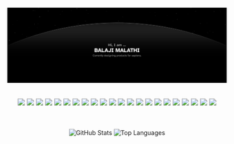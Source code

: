 [<img src="https://github.com/balajimalathi/balajimalathi/blob/main/banner.png" alt="Banner"/>](https://balajimalathi.com)

<h2 align="center">

<img src ="https://img.shields.io/badge/html5-%23E34F26.svg?style=for-the-badge&logo=html5&logoColor=white">
<img src ="https://img.shields.io/badge/CSS3-1572B6.svg?style=for-the-badge&logo=CSS3&logoColor=white">
<img src ="https://img.shields.io/badge/JavaScript-F7DF1E.svg?style=for-the-badge&logo=JavaScript&logoColor=black">
<img src ="https://img.shields.io/badge/TypeScript-3178C6.svg?style=for-the-badge&logo=TypeScript&logoColor=white">
<img src ="https://img.shields.io/badge/Python-3776AB.svg?style=for-the-badge&logo=Python&logoColor=white">
<img src ="https://img.shields.io/badge/java-%23ED8B00.svg?style=for-the-badge&logo=openjdk&logoColor=white">
<img src ="https://img.shields.io/badge/rust-%23000000.svg?style=for-the-badge&logo=rust&logoColor=white">

<img src ="https://img.shields.io/badge/Figma-F24E1E.svg?style=for-the-badge&logo=Figma&logoColor=white">

<img src ="https://img.shields.io/badge/mysql-4479A1.svg?style=for-the-badge&logo=mysql&logoColor=white">
<img src ="https://img.shields.io/badge/postgres-%23316192.svg?style=for-the-badge&logo=postgresql&logoColor=white">

<img src ="https://img.shields.io/badge/Flutter-02569B.svg?style=for-the-badge&logo=Flutter&logoColor=white">
<img src ="https://img.shields.io/badge/React-61DAFB.svg?style=for-the-badge&logo=React&logoColor=black">
<img src ="https://img.shields.io/badge/angular-%23DD0031.svg?style=for-the-badge&logo=angular&logoColor=white"> 
<img src ="https://img.shields.io/badge/express.js-%23404d59.svg?style=for-the-badge&logo=express&logoColor=%2361DAFB"> 
<img src ="https://img.shields.io/badge/quarkus-%234794EB.svg?style=for-the-badge&logo=quarkus&logoColor=white">
<img src ="https://img.shields.io/badge/spring-%236DB33F.svg?style=for-the-badge&logo=spring&logoColor=white"> 
<img src ="https://img.shields.io/badge/.NET-5C2D91?style=for-the-badge&logo=.net&logoColor=white">

<img src ="https://img.shields.io/badge/Next.js-000000.svg?style=for-the-badge&logo=nextdotjs&logoColor=white">
<img src ="https://img.shields.io/badge/Astro-BC52EE.svg?style=for-the-badge&logo=Astro&logoColor=white">
<img src ="https://img.shields.io/badge/Tailwind%20CSS-06B6D4.svg?style=for-the-badge&logo=Tailwind-CSS&logoColor=white">

<img src ="https://img.shields.io/badge/Android-3DDC84?style=for-the-badge&logo=android&logoColor=white">
<img src ="https://img.shields.io/badge/Ubuntu-E95420?style=for-the-badge&logo=ubuntu&logoColor=white">

</h2>

<br>

<p align="center">

<img src ="https://github-readme-stats.vercel.app/api?username=balajimalathi&show_icons=true&hide=prs,issues&count_private=true&include_all_commits=true&rank_icon=github&bg_color=0D1116&hide_border=true&text_color=FDFFF5&title_color=65E0BD&icon_color=65E0BD" alt="GitHub Stats" height="50%" width="auto">
<img src ="https://github-readme-stats.vercel.app/api/top-langs/?username=balajimalathi&size_weight=0.5&count_weight=1&layout=compact&bg_color=0D1116&hide_border=true&text_color=FDFFF5&title_color=65E0BD&icon_color=65E0BD" alt="Top Languages" height="50%" width="auto">
</p>

 

